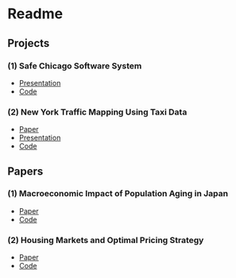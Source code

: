 Readme
=========================== 

## Projects 
### (1) Safe Chicago Software System
- [Presentation](https://github.com/KI-AO-Collaborations/KI-AO-Papers/blob/master/SafeChicago%20Final%20Presentation.pdf)
- [Code](https://github.com/KI-AO-Collaborations/SafeChicago)

### (2) New York Traffic Mapping Using Taxi Data 
- [Paper](https://github.com/KI-AO-Collaborations/KI-AO-Papers/blob/master/NY%20Traffic%20Mapping%20Final%20Report.pdf)
- [Presentation](https://github.com/KI-AO-Collaborations/KI-AO-Papers/blob/master/NY%20Traffic%20Mapping%20Final%20Presentation.pdf)
- [Code](https://github.com/KI-AO-Collaborations/NY-Traffic-Mapping)

## Papers 
### (1) Macroeconomic Impact of Population Aging in Japan 
- [Paper]()
- [Code](https://github.com/KI-AO-Collaborations/OG-Japan)

### (2) Housing Markets and Optimal Pricing Strategy
- [Paper](https://github.com/KI-AO-Collaborations/KI-AO-Papers/blob/master/Housing%20Markets%20and%20Optimal%20Pricing%20Strategy%20Final%20Paper.pdf)
- [Code]()
